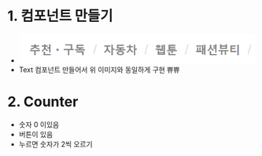 # 1. 컴포넌트 만들기

- ![alt text](image.png)
- Text 컴포넌트 만들어서 위 이미지와 동일하게 구현 쀼쀼

# 2. Counter

- 숫자 0 이있음
- 버튼이 있음
- 누르면 숫자가 2씩 오르기
